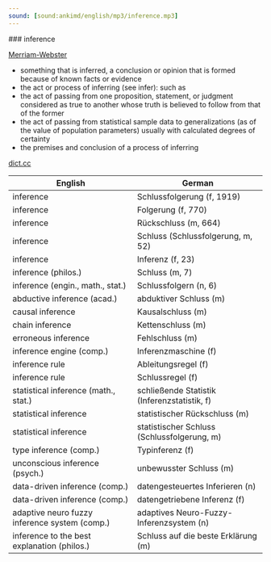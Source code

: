 ```yaml
---
sound: [sound:ankimd/english/mp3/inference.mp3]
---
```


\### inference

[Merriam-Webster](https://www.merriam-webster.com/dictionary/inference)

- something that is inferred, a conclusion or opinion that is formed because of known facts or evidence
- the act or process of inferring (see infer): such as
- the act of passing from one proposition, statement, or judgment considered as true to another whose truth is believed to follow from that of the former
- the act of passing from statistical sample data to generalizations (as of the value of population parameters) usually with calculated degrees of certainty
- the premises and conclusion of a process of inferring

[dict.cc](https://www.dict.cc/inference)

| English        | German       |
| -------------- | ------------ |
| inference | Schlussfolgerung (f, 1919) |
| inference | Folgerung (f, 770) |
| inference | Rückschluss (m, 664) |
| inference | Schluss (Schlussfolgerung, m, 52) |
| inference | Inferenz (f, 23) |
| inference (philos.) | Schluss (m, 7) |
| inference (engin., math., stat.) | Schlussfolgern (n, 6) |
| abductive inference (acad.) | abduktiver Schluss (m) |
| causal inference | Kausalschluss (m) |
| chain inference | Kettenschluss (m) |
| erroneous inference | Fehlschluss (m) |
| inference engine (comp.) | Inferenzmaschine (f) |
| inference rule | Ableitungsregel (f) |
| inference rule | Schlussregel (f) |
| statistical inference (math., stat.) | schließende Statistik (Inferenzstatistik, f) |
| statistical inference | statistischer Rückschluss (m) |
| statistical inference | statistischer Schluss (Schlussfolgerung, m) |
| type inference (comp.) | Typinferenz (f) |
| unconscious inference (psych.) | unbewusster Schluss (m) |
| data-driven inference (comp.) | datengesteuertes Inferieren (n) |
| data-driven inference (comp.) | datengetriebene Inferenz (f) |
| adaptive neuro fuzzy inference system <ANFIS> (comp.) | adaptives Neuro-Fuzzy-Inferenzsystem <ANFIS> (n) |
| inference to the best explanation <IBE> (philos.) | Schluss auf die beste Erklärung (m) |
